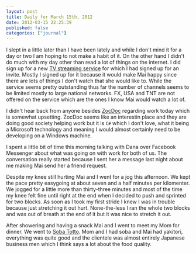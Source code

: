 ```yaml
---
layout: post
title: Daily for March 15th, 2012
date: 2012-03-15 22:25:39
published: false
categories: ["journal"]
---
```

 
I slept in a little later than I have been lately and while I don't mind it for a day or two I am hoping to not make a habit of it. On the other hand I didn't do much with my day other than read a lot of things on the internet. I did sign up for a new [TV streaming service](http://aereo.com) for which I had signed up for an invite. Mostly I signed up for it because it would make Mai happy since there are lots of things I don't watch that she would like to. While the service seems pretty outstanding thus far the number of channels seems to be limited mostly to large national networks. FX, USA and TNT are not offered on the service which are the ones I know Mai would watch a lot of.

I didn't hear back from anyone besides [ZocDoc](http://www.zocdoc.com) regarding work today which is somewhat upsetting. ZocDoc seems like an interestin place and they are doing good society helping work but it is `C#` which I don't love, what it being a Microsoft technology and meaning I would almost certainly need to be developing on a Windows machine.

I spent a little bit of time this morning talking with Dana over Facebook Messenger about what was going on with work for both of us. The conversation really started because I sent her a message last night about me making Mai send her a friend request.

Despite my knee still hurting Mai and I went for a jog this afternoon. We kept the pace pretty easygoing at about seven and a half minutes per kilomenter. We jogged for a little more than thirty-three minutes and most of the time my knee felt fine until right at the end when I decided to push and sprinted for two blocks. As soon as I took my first stride I knew I was in trouble because just stretching it out hurt. None-the-less I ran the whole two blocks and was out of breath at the end of it but it was nice to stretch it out.

After showering and having a snack Mai and I went to meet my Mom for dinner. We went to [Soba Totto](http://sobatotto.com). Mom and I had soba and Mai had yakitori, everything was quite good and the clientele was almost entirely Japanese business men which I think says a lot about the food quality.